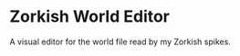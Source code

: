 Zorkish World Editor
====================

A visual editor for the world file read by my Zorkish spikes.
